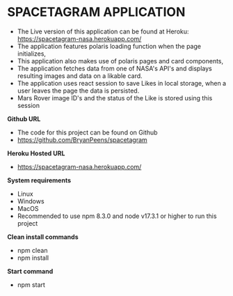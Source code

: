 # SPACETAGRAM APPLICATION
 - The Live version of this application can be found at Heroku: https://spacetagram-nasa.herokuapp.com/
 - The application features polaris loading function when the page initializes,
 - This application also makes use of polaris pages and card components,
 - The application fetches data from one of  NASA's API's and displays resulting images and data on a likable card.
 - The application uses react session to save Likes in local storage, when a user leaves the page the data is persisted.
 - Mars Rover image ID's and the status of the Like is stored using this session

**Github URL**
- The code for this project can be found on Github
- https://github.com/BryanPeens/spacetagram

**Heroku Hosted URL**
- https://spacetagram-nasa.herokuapp.com/
   
**System requirements**
  - Linux
  - Windows
  - MacOS
  - Recommended to use npm 8.3.0 and node v17.3.1 or higher to run this project
  
**Clean install commands**
  - npm clean
  - npm install
  
**Start command**
  - npm start
